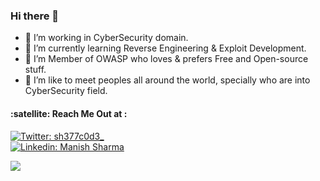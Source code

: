 ### Hi there 👋
- 🔭 I’m working in CyberSecurity domain.
- 🌱 I’m currently learning Reverse Engineering & Exploit Development.
- 🥰 I’m Member of OWASP who loves & prefers Free and Open-source stuff.
- 👯 I’m like to meet peoples all around the world, specially who are into CyberSecurity field.


<h4 align="left">:satellite: Reach Me Out at :</h4>

[![Twitter: sh377c0d3_](https://img.shields.io/badge/Twitter-1DA1F2?style=for-the-badge&logo=twitter&logoColor=white)](https://twitter.com/sh377c0d3) <br/>
[![Linkedin: Manish Sharma](https://img.shields.io/badge/LinkedIn-0077B5?style=for-the-badge&logo=linkedin&logoColor=white)](https://www.linkedin.com/in/sh377c0d3)<br/>

<img align="left" src="https://github-readme-stats.vercel.app/api?username=sh377c0d3&count_private=true&show_icons=true">
